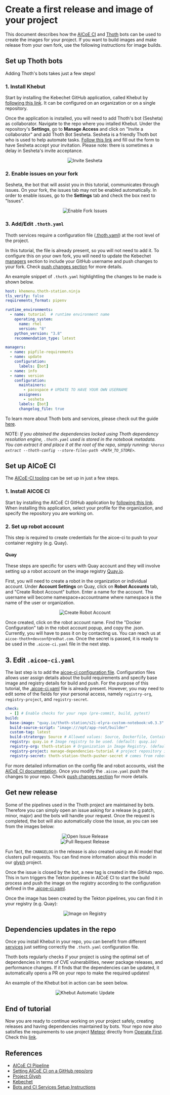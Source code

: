 # Create a first release and image of your project

This document describes how the [AICoE CI][1] and [Thoth](https://github.com/thoth-station) bots can be used to create the images for your project. If you want to build images and make release from your own fork, use the following instructions for image builds.


## Set up Thoth bots

Adding Thoth's bots takes just a few steps! 

### 1. Install Khebut

Start by installing the Kebechet GitHub application, called Khebut by [following this link](https://github.com/apps/khebhut). It can be configured on an organization or on a single repository.

Once the application is installed, you will need to add Thoth's bot (Sesheta) as collaborator. Navigate to the repo where you intalled Khebut. Under the repository's **Settings**, go to **Manage Access** and click on "Invite a collaborator" and add Thoth Bot Sesheta. Sesheta is a friendly Thoth bot who is used to help automate tasks. [Follow this link](https://github.com/AICoE/aicoe-ci/issues/new?assignees=goern%2Charshad16&labels=area%2Fcyborgs%2Cbot%2Csig%2Fcyborgs&template=request_sesheta.yaml&title=Help+with+Sesheta+invite) and fill out the form to have Sesheta accept your invitation. Please note: there is sometimes a delay in Sesheta's invite acceptance.

<div style="text-align:center">
<img alt="Invite Sesheta" src="https://raw.githubusercontent.com/aicoe/elyra-aidevsecops-tutorial/master/docs/images/InviteSesheta.png">
</div>

### 2. Enable issues on your fork

Sesheta, the bot that will assist you in this tutorial, communicates through issues. On your fork, the issues tab may not be enabled automatically. In order to enable issues, go to the **Settings** tab and check the box next to "Issues".

<div style="text-align:center">
<img alt="Enable Fork Issues" src="https://raw.githubusercontent.com/aicoe/elyra-aidevsecops-tutorial/master/docs/images/EnableForkIssues.png">
</div>

### 3. Add/Edit `.thoth.yaml`

Thoth services require a configuration file ([.thoth.yaml](../.thoth.yaml)) at the root level of the project. 

In this tutorial, the file is already present, so you will not need to add it. To configure this on your own fork, you will need to update the Kebechet [managers](https://github.com/thoth-station/kebechet/tree/master/kebechet/managers) section to include your GitHub username and push changes to your fork. Check [push changes section]((./push-changes.md)) for more details.

An example snippet of `.thoth.yaml` highlightling the changes to be made is shown below.

```yaml
host: khemenu.thoth-station.ninja
tls_verify: false
requirements_format: pipenv

runtime_environments:
  - name: tutorial  # runtime environment name
    operating_system:
      name: rhel
      version: "8"
    python_version: "3.8"
    recommendation_type: latest

managers:
  - name: pipfile-requirements
  - name: update
    configuration:
      labels: [bot]
  - name: info
  - name: version
    configuration:
      maintainers:
        - pacospace # UPDATE TO HAVE YOUR OWN USERNAME
      assignees:
        - sesheta
      labels: [bot]
      changelog_file: true
```

To learn more about Thoth bots and services, please check out the guide [here][2].

NOTE: _If you obtained the dependencies locked using Thoth dependency resolution engine, `.thoth.yaml` used is stored in the notebook metadata. You can extract it and place it at the root of the repo, simply running: `%horus extract --thoth-config --store-files-path <PATH_TO_STORE>`._


## Set up AICoE CI

The [AICoE-CI tooling](https://github.com/AICoE/aicoe-ci) can be set up in just a few steps.

### 1. Install AICOE CI

Start by installing the AICoE CI GitHub application by [following this link](https://github.com/apps/aicoe-ci). When installing this application, select your profile for the organization, and specify the repository you are working on.

### 2. Set up robot account

This step is required to create credentials for the aicoe-ci to push to your container registry (e.g. Quay).

#### Quay

These steps are specific for users with Quay account and they will involve setting up a robot account on the image registry [Quay.io](https://quay.io/).

First, you will need to create a robot in the organization or individual account. Under **Account Settings** on Quay, click on **Robot Accounts** tab, and "Create Robot Account" button. Enter a name for the account. The username will become namespace+accountname where namespace is the name of the user or organization.

<div style="text-align:center">
<img alt="Create Robot Account" src="https://raw.githubusercontent.com/AICoE/aicoe-ci/master/docs/quay-robots.png">
</div>

Once created, click on the robot account name. Find the "Docker Configuration" tab in the robot account popup, and copy the .json. Currently, you will have to pass it on by contacting us. You can reach us at `aicoe-thoth+devconf@redhat.com`. Once the secret is passed, it is ready to be used in the `.aicoe-ci.yaml` file in the next step.

## 3. Edit `.aicoe-ci.yaml`

The last step is to add the [aicoe-ci configuration file](https://github.com/AICoE/aicoe-ci#aicoe-ci-configuration-file). Configuration files allows user assign details about the build requirements and specify base image and registry details for build and push. For the purpose of this tutorial, the [.aicoe-ci.yaml](../.aicoe-ci.yaml) file is already present. However, you may need to edit some of the fields for your personal access, namely `registry-org`, `registry-project`, and `registry-secret`.

```yaml
check:
  - [] # Enable checks for your repo (pre-commit, build, pytest)
build:
  base-image: "quay.io/thoth-station/s2i-elyra-custom-notebook:v0.3.3"
  build-source-script: "image:///opt/app-root/builder"
  custom-tag: latest
  build-stratergy: Source # Allowed values: Source, Dockerfile, Containerfile
  registry: quay.io # Image registry to be used. (default: quay.io)
  registry-org: thoth-station # Organization in Image Registry. (default: thoth-station)
  registry-project: manage-dependencies-tutorial # project repository in Image Registry (ie, Quay) used to push image.
  registry-secret: thoth-station-thoth-pusher-secret # comes from robot account
```

For more detailed information on the config file and robot accounts, visit the [AICoE CI documentation](https://github.com/AICoE/aicoe-ci#configuring-build-requirements).
Once you modify the `.aicoe.yaml` push the changes to your repo. Check [push changes section]((./push-changes.md)) for more details.


## Get new release

Some of the pipelines used in the Thoth project are maintained by bots. Therefore you can simply open an issue asking for a release (e.g patch, minor, major) and the bots will handle your request. Once the request is completed, the bot will also automatically close the issue, as you can see from the images below:

<div style="text-align:center">
<img alt="Open Issue Release" src="https://raw.githubusercontent.com/AICoE/manage-dependencies-tutorial/master/docs/images/OpenIssueRelease.png">
</div>

<div style="text-align:center">
<img alt="Pull Request Release" src="https://raw.githubusercontent.com/AICoE/manage-dependencies-tutorial/master/docs/images/PullRequestRelease.png">
</div>

Fun fact, the `CHANGELOG` in the release is also created using an AI model that clusters pull requests. You can find more information about this model in our [glyph][3] project.

Once the issue is closed by the bot, a new tag is created in the GitHub repo. This in turn triggers the Tekton pipelines in AICoE CI to start the build process and push the image on the registry according to the configuration defined in the [.aicoe-ci.yaml](../.aicoe-ci.yaml).

Once the image has been created by the Tekton pipelines, you can find it in your registry (e.g. Quay):

<div style="text-align:center">
<img alt="Image on Registry" src="https://raw.githubusercontent.com/AICoE/manage-dependencies-tutorial/master/docs/images/ImageRegistry.png">
</div>

## Dependencies updates in the repo

Once you install Khebut in your repo, you can benefit from different [services](https://github.com/thoth-station/kebechet#kebechet) just setting correctly the `.thoth.yaml` configuration file.

Thoth bots regularly checks if your project is using the optimal set of dependencies in terms of CVE vulnerabilities, newer package releases, and performance changes. If it finds that the dependencies can be updated, it automatically opens a PR on your repo to make the required updates!

An example of the Khebut bot in action can be seen below.

<div style="text-align:center">
<img alt="Khebut Automatic Update" src="https://raw.githubusercontent.com/AICoE/manage-dependencies-tutorial/master/docs/images/KhebutAutomaticUpdate.png">
</div>


## End of tutorial

Now you are ready to continue working on your project safely, creating releases and having dependencies maintained by bots. Your repo now also satisfies the requirements to use project [Meteor](https://github.com/AICoE/meteor) directly from [Operate First](https://www.operate-first.cloud/). Check this [link](http://meteor-shower-aicoe-meteor.apps.zero.massopen.cloud/).

## References

* [AICoE CI Pipeline][1]
* [Setting AICoE CI on a GitHub repo/org][2]
* [Project Glyph][3]
* [Kebechet][4]
* [Bots and CI Services Setup Instructions][5]

[1]: https://github.com/AICoE/aicoe-ci
[2]: https://github.com/AICoE/aicoe-ci#setting-aicoe-ci-on-github-organizationrepository
[3]: https://github.com/thoth-station/glyph
[4]: https://github.com/thoth-station/kebechet
[5]: https://github.com/AICoE/aicoe-ci/blob/master/docs/thoth-bots-setup.md#instructions-to-setup-bots-and-ci-services

